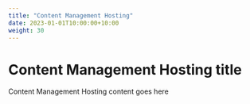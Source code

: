 ```yaml
---
title: "Content Management Hosting"
date: 2023-01-01T10:00:00+10:00
weight: 30
---
```


# Content Management Hosting title

Content Management Hosting content goes here